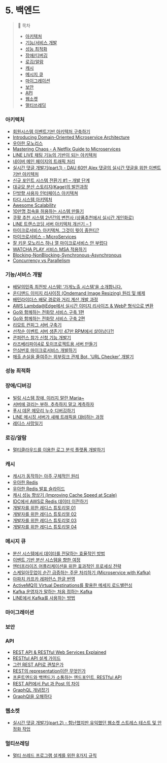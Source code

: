 # 5. 백엔드

> 📌 목차
>- [아키텍처](#아키텍처)
>- [기능/서비스 개발](#기능서비스-개발)
>- [성능 최적화](#성능-최적화)
>- [장애/디버깅](#장애디버깅)
>- [로깅/알람](#로깅알람)
>- [캐시](#캐시)
>- [메시지 큐](#메시지-큐)
>- [마이그레이션](#마이그레이션)
>- [보안](#보안)
>- [API](#API)
>- [웹소켓](#웹소켓)
>- [멀티쓰레딩](#멀티쓰레딩)


### 아키텍처
- [회원시스템 이벤트기반 아키텍처 구축하기](https://techblog.woowahan.com/7835)
- [Introducing Domain-Oriented Microservice Architecture](https://eng.uber.com/microservice-architecture/)
- [우아한 모노리스](https://youtu.be/SrQeIz3gXZg)
- [Mastering Chaos - A Netflix Guide to Microservices](https://www.youtube.com/watch?v=CZ3wIuvmHeM)
- [LINE LIVE 채팅 기능의 기반이 되는 아키텍처](https://engineering.linecorp.com/ko/blog/the-architecture-behind-chatting-on-line-live/)
- [네이버 메인 페이지의 트래픽 처리](https://d2.naver.com/helloworld/6070967)
- [실시간 댓글 개발기(part.1) - DAU 60만 Alex 댓글의 실시간 댓글을 위한 이벤트 기반 아키텍처](https://tech.kakao.com/2020/06/08/websocket-part1/)
- [신규 포인트 시스템 전환기 #1 – 개발 단계](https://techblog.woowahan.com/2587/)
- [대규모 분산 스토리지(Kage)의 발전과정](http://tech.kakao.com/2017/01/12/kage/)
- [단방향 사용자 인터페이스 아키텍쳐](https://pilgwon.github.io/blog/2018/12/12/Unidirectional-User-Interface-Architectures.html)
- [타다 시스템 아키텍처](https://blog-tech.tadatada.com/2019-01-28-tada-system-architecture)
- [Awesome Scalability](https://github.com/binhnguyennus/awesome-scalability)
- [10만명 접속을 허용하는 시스템 만들기](https://brunch.co.kr/@jowlee/102)
- [쿠팡 추천 시스템 2년간의 변천사 (상품추천에서 실시간 개인화로)](https://tv.naver.com/v/11212875)
- [LINE 트랜스코딩 서버 아키텍처 개선기 – 1](https://engineering.linecorp.com/ko/blog/line-transcoding-server-architecture-improvement-1/)
- [마이크로서비스 아키텍쳐. 그것이 뭣이 중헌디?](http://guruble.com/마이크로서비스microservice-아키텍처-그것이-뭣이-중헌디/)
- [마이크로서비스 – MicroServices](http://channy.creation.net/articles/microservices-by-james_lewes-martin_fowler)
- [잘 키운 모노리스 하나 열 마이크로서비스 안 부럽다](https://www.slideshare.net/arawnkr/ss-195979955)
- [WATCHA PLAY 서비스 MSA 적용하기](https://medium.com/watcha/watcha-play-%EC%84%9C%EB%B9%84%EC%8A%A4-msa-%EC%A0%81%EC%9A%A9%ED%95%98%EA%B8%B0-31e06fe039a0)
- [Blocking-NonBlocking-Synchronous-Asynchronous](https://homoefficio.github.io/2017/02/19/Blocking-NonBlocking-Synchronous-Asynchronous/)
- [Concurrency vs Parallelism](http://homoefficio.github.io/2019/02/02/Back-to-the-Essence-Concurrency-vs-Parallelism/)


### 기능/서비스 개발
- [배달의민족 최전방 시스템! ‘가게노출 시스템’을 소개합니다.](https://techblog.woowahan.com/2667/)
- [온디맨드 이미지 리사이징 (Ondemand Image Resizing) 원리 및 예제](https://roka88.dev/102)
- [배민라이더스 배달 경로와 거리 계산 개발 과정](https://techblog.woowahan.com/2608/)
- [AWS Lambda@Edge에서 실시간 이미지 리사이즈 & WebP 형식으로 변환](https://medium.com/daangn/lambda-edge로-구현하는-on-the-fly-이미지-리사이징-f4e5052d49f3)
- [Go와 함께하는 전화망 서비스 구축 1편](https://d2.naver.com/helloworld/5827706)
- [Go와 함께하는 전화망 서비스 구축 2편](https://d2.naver.com/helloworld/0814313)
- [리모트 컨피그 서버 구축기](https://techblog.woowahan.com/2611/)
- [선착순 이벤트 서버 생존기! 47만 RPM에서 살아남다?!](https://www.youtube.com/watch?v=MTSn93rNPPE)
- [콘퍼런스 참가 신청 기능 개발기](https://d2.naver.com/helloworld/5048491)
- [라즈베리파이4로 토이프로젝트용 서버 만들기](https://ryan-han.com/post/server/raspberry_server_1/)
- [안심번호 마이크로서비스 개발하기](https://medium.com/daangn/%EC%95%88%EC%8B%AC%EB%B2%88%ED%98%B8-%EB%A7%88%EC%9D%B4%ED%81%AC%EB%A1%9C%EC%84%9C%EB%B9%84%EC%8A%A4-%EA%B0%9C%EB%B0%9C%ED%95%98%EA%B8%B0-fb1a8817b059)
- [매출 손실을 줄여주는 외부링크 관제 Bot, 'URL Checker' 개발기](https://blog.banksalad.com/tech/url-status-checker)


### 성능 최적화


### 장애/디버깅
- [빌링 시스템 장애, 이러지 말란 Maria~](https://techblog.woowahan.com/2517/)
- [서버에 걸리는 부하, 추측하지 말고 계측하자](https://injae-kim.github.io/dev/2020/07/09/how-to-check-single-server-load-average.html)
- [푸시 데몬 메모리 누수 디버깅하기](https://mingrammer.com/debug-memory-leak-with-node-heapdump/)
- [LINE 메시징 서버가 새해 트래픽을 대비하는 과정](https://engineering.linecorp.com/ko/blog/how-line-messaging-servers-prepare-for-new-year-traffic/)
- [레디스 사망일기](https://perfectacle.github.io/2019/05/29/redis-monitoring/)

### 로깅/알람
- [멀티클라우드를 이용한 로그 분석 플랫폼 개발하기](https://link.medium.com/yuZDbtqcp1)


### 캐시
- [캐시가 동작하는 아주 구체적인 원리](https://parksb.github.io/article/29.html)
- [우아한 Redis](https://youtu.be/mPB2CZiAkKM)
- [우아한 Redis 발표 슬라이드](https://www.slideshare.net/charsyam2/redis-196314086)
- [캐시 성능 향상기 (Improving Cache Speed at Scale)](https://meetup.toast.com/posts/251)
- [IDC에서 AWS로 Redis 데이터 이전하기](https://mingrammer.com/redis-migration/)
- [개발자를 위한 레디스 튜토리얼 01](https://meetup.nhncloud.com/posts/224)
- [개발자를 위한 레디스 튜토리얼 02](https://meetup.nhncloud.com/posts/225)
- [개발자를 위한 레디스 튜토리얼 03](https://meetup.nhncloud.com/posts/226)
- [개발자를 위한 레디스 튜토리얼 04](https://meetup.nhncloud.com/posts/227)


### 메시지 큐
- [분산 시스템에서 데이터를 전달하는 효율적인 방법](https://youtu.be/uk5fRLUsBfk?si=NkXQwWzBMzcy-jmP)
- [이벤트 기반 분산 시스템을 향한 여정](https://www.slideshare.net/arawnkr/ss-94475606)
- [엔터프라이즈 어플리케이션을 위한 효과적인 프로세싱 전략](https://youtu.be/IafgrRB2quY)
- [스케일아웃없이 순간 급증하는 주문 처리하기 (Microservice with Kafka)](https://tv.naver.com/v/11212897)
- [아파치 카프카 레퍼런스 한글 번역](https://godekdls.github.io/Apache%20Kafka/design/)
- [ActiveMQ의 Virtual Destinations를 활용한 메세지 로드밸런싱](https://ryan-han.com/post/server/activemq_virtual_destinations/)
- [Kafka 운영자가 말하는 처음 접하는 Kafka](https://www.popit.kr/kafka-%EC%9A%B4%EC%98%81%EC%9E%90%EA%B0%80-%EB%A7%90%ED%95%98%EB%8A%94-%EC%B2%98%EC%9D%8C-%EC%A0%91%ED%95%98%EB%8A%94-kafka/)
- [LINE에서 Kafka를 사용하는 방법](https://engineering.linecorp.com/ko/blog/how-to-use-kafka-in-line-1/)

### 마이그레이션


### 보안


### API
- [REST API & RESTful Web Services Explained](https://www.youtube.com/watch?v=LooL6_chvN4)
- [RESTful API 설계 가이드](https://sanghaklee.tistory.com/57)
- [그런 REST API로 괜찮은가](https://www.youtube.com/watch?v=RP_f5dMoHFc)
- [REST의 representation이란 무엇인가](https://blog.npcode.com/2017/04/03/rest의-representation이란-무엇인가/)
- [프론트엔드와 백엔드가 소통하는 엔드포인트, RESTful API](https://evan-moon.github.io/2020/04/07/about-restful-api/)
- [REST API에서 Put 과 Post 의 차이](https://1ambda.github.io/javascripts/rest-api-put-vs-post/)
- [GraphQL 개념잡기](https://tech.kakao.com/2019/08/01/graphql-basic/)
- [GraphQl을 오해하다](https://medium.com/@FourwingsY/graphql%EC%9D%84-%EC%98%A4%ED%95%B4%ED%95%98%EB%8B%A4-3216f404134)


### 웹소켓
- [실시간 댓글 개발기(part.2) -  험난했지만 유익했던 웹소켓 스트레스 테스트 및 안정화 작업](https://tech.kakao.com/posts/391)


### 멀티쓰레딩
- [멀티 쓰레드 프로그램 설계를 위한 8가지 규칙](https://brunch.co.kr/@chris-song/95)
